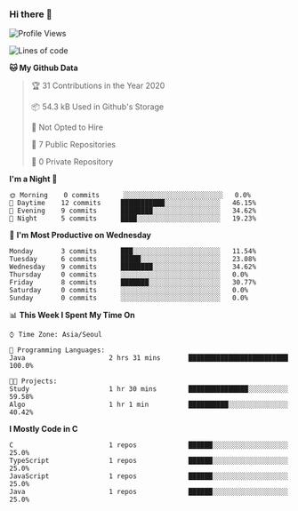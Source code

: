 

### Hi there 👋

<!--
**anf36/anf36** is a ✨ _special_ ✨ repository because its `README.md` (this file) appears on your GitHub profile.

Here are some ideas to get you started:

- 🔭 I’m currently working on ...
- 🌱 I’m currently learning ...
- 👯 I’m looking to collaborate on ...
- 🤔 I’m looking for help with ...
- 💬 Ask me about ...
- 📫 How to reach me: ...
- 😄 Pronouns: ...
- ⚡ Fun fact: ...
-->
<!--START_SECTION:waka-->
![Profile Views](http://img.shields.io/badge/Profile%20Views-47-blue)

![Lines of code](https://img.shields.io/badge/From%20Hello%20World%20I%27ve%20Written-955293%20lines%20of%20code-blue)

**🐱 My Github Data** 

> 🏆 31 Contributions in the Year 2020
 > 
> 📦 54.3 kB Used in Github's Storage 
 > 
> 🚫 Not Opted to Hire
 > 
> 📜 7 Public Repositories
 > 
> 🔑 0 Private Repository 
 > 
**I'm a Night 🦉** 

```text
🌞 Morning    0 commits      ░░░░░░░░░░░░░░░░░░░░░░░░░   0.0% 
🌆 Daytime    12 commits     ███████████░░░░░░░░░░░░░░   46.15% 
🌃 Evening    9 commits      ████████░░░░░░░░░░░░░░░░░   34.62% 
🌙 Night      5 commits      ████░░░░░░░░░░░░░░░░░░░░░   19.23%

```
📅 **I'm Most Productive on Wednesday** 

```text
Monday       3 commits      ███░░░░░░░░░░░░░░░░░░░░░░   11.54% 
Tuesday      6 commits      █████░░░░░░░░░░░░░░░░░░░░   23.08% 
Wednesday    9 commits      ████████░░░░░░░░░░░░░░░░░   34.62% 
Thursday     0 commits      ░░░░░░░░░░░░░░░░░░░░░░░░░   0.0% 
Friday       8 commits      ███████░░░░░░░░░░░░░░░░░░   30.77% 
Saturday     0 commits      ░░░░░░░░░░░░░░░░░░░░░░░░░   0.0% 
Sunday       0 commits      ░░░░░░░░░░░░░░░░░░░░░░░░░   0.0%

```


📊 **This Week I Spent My Time On** 

```text
⌚︎ Time Zone: Asia/Seoul

💬 Programming Languages: 
Java                     2 hrs 31 mins       █████████████████████████   100.0%

🐱‍💻 Projects: 
Study                    1 hr 30 mins        ███████████████░░░░░░░░░░   59.58% 
Algo                     1 hr 1 min          ██████████░░░░░░░░░░░░░░░   40.42%

```

**I Mostly Code in C** 

```text
C                        1 repos             ██████░░░░░░░░░░░░░░░░░░░   25.0% 
TypeScript               1 repos             ██████░░░░░░░░░░░░░░░░░░░   25.0% 
JavaScript               1 repos             ██████░░░░░░░░░░░░░░░░░░░   25.0% 
Java                     1 repos             ██████░░░░░░░░░░░░░░░░░░░   25.0%

```



<!--END_SECTION:waka-->
